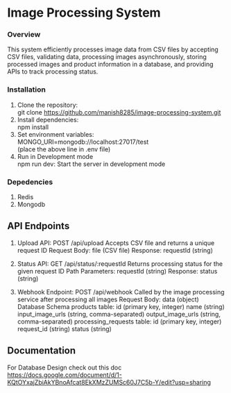 # Image Processing System

### Overview

This system efficiently processes image data from CSV files by accepting CSV
files, validating data, processing images asynchronously, storing processed
images and product information in a database, and providing APIs to track
processing status.
### Installation 
1. Clone the repository:  
   git clone https://github.com/manish8285/image-processing-system.git   
3. Install dependencies:  
   npm install  
3. Set environment variables:  
   MONGO_URI=mongodb://localhost:27017/test  
   (place the above line in .env file)  
5. Run in Development mode   
npm run dev: Start the server in development mode   

### Depedencies
1. Redis
2. Mongodb

## API Endpoints

1. Upload API:
   POST /api/upload Accepts CSV file and returns a unique request ID
   Request Body: file (CSV file) Response: requestId (string) 

3. Status API: GET /api/status/:requestId Returns processing status for the given
   request ID Path Parameters: requestId (string) Response: status (string) 

4. Webhook Endpoint: POST /api/webhook
   Called by the image processing service after processing all images
   Request Body: data (object) Database Schema products
   table: id (primary key, integer) name (string) input_image_urls (string,
   comma-separated) output_image_urls (string, comma-separated) processing_requests
   table: id (primary key, integer) request_id (string) status (string)

## Documentation    
For Database Design check out this doc  
https://docs.google.com/document/d/1-KQtOYxajZbiAkYBnoAfcat8EkXMzZUMSc60J7C5b-Y/edit?usp=sharing



